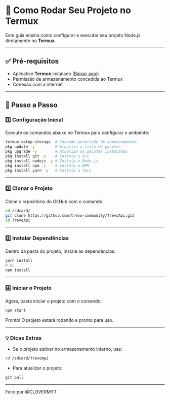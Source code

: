 
# 📱 Como Rodar Seu Projeto no Termux

Este guia ensina como configurar e executar seu projeto Node.js diretamente no **Termux**.

---

## ✅ Pré-requisitos

- Aplicativo **Termux** instalado ([Baixar aqui](https://f-droid.org/packages/com.termux/))  
- Permissão de armazenamento concedida ao Termux  
- Conexão com a internet

---

## 🚀 Passo a Passo

### 1️⃣ Configuração Inicial

Execute os comandos abaixo no Termux para configurar o ambiente:

```bash
termux-setup-storage  # Concede permissão de armazenamento
pkg update -y         # Atualiza a lista de pacotes
pkg upgrade -y        # Atualiza os pacotes instalados
pkg install git -y    # Instala o Git
pkg install nodejs -y # Instala o Node.js
pkg install npm -y    # Instala o NPM
pkg install yarn -y   # Instala o Yarn
```

---

### 2️⃣ Clonar o Projeto

Clone o repositório do GitHub com o comando:

```bash
cd /sdcard/
git clone https://github.com/trevo-community/TrevoApi.git
cd TrevoApi
```

---

### 3️⃣ Instalar Dependências

Dentro da pasta do projeto, instale as dependências:

```bash
yarn install  
# Ou
npm install
```

---

### 4️⃣ Iniciar o Projeto

Agora, basta iniciar o projeto com o comando:

```bash
npm start
```

Pronto! O projeto estará rodando e pronto para uso.

---

### 💡 Dicas Extras

- Se o projeto estiver no armazenamento interno, use:

```bash
cd /sdcard/TrevoApi
```

- Para atualizar o projeto:

```bash
git pull
```

---

Feito por @CLOVERMYT
